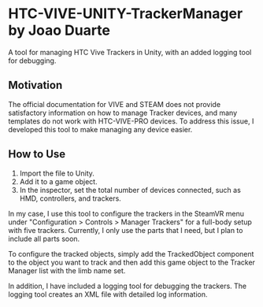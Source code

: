 <h1>HTC-VIVE-UNITY-TrackerManager by Joao Duarte</h1>
<p>A tool for managing HTC Vive Trackers in Unity, with an added logging tool for debugging.</p>

<h2>Motivation</h2>
<p>The official documentation for VIVE and STEAM does not provide satisfactory information on how to manage Tracker devices, and many templates do not work with HTC-VIVE-PRO devices. To address this issue, I developed this tool to make managing any device easier.</p>

<h2>How to Use</h2>
<ol>
  <li>Import the file to Unity.</li>
  <li>Add it to a game object.</li>
  <li>In the inspector, set the total number of devices connected, such as HMD, controllers, and trackers.</li>
</ol>

<p>In my case, I use this tool to configure the trackers in the SteamVR menu under "Configuration > Controls > Manager Trackers" for a full-body setup with five trackers. Currently, I only use the parts that I need, but I plan to include all parts soon.</p>

<p>To configure the tracked objects, simply add the TrackedObject component to the object you want to track and then add this game object to the Tracker Manager list with the limb name set.</p>

<p>In addition, I have included a logging tool for debugging the trackers. The logging tool creates an XML file with detailed log information.</p>
